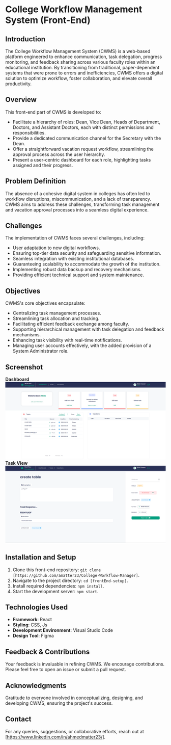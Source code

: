 # College Workflow Management System (Front-End)

## Introduction

The College Workflow Management System (CWMS) is a web-based platform engineered to enhance communication, task delegation, progress monitoring, and feedback sharing across various faculty roles within an educational institution. By transitioning from traditional, paper-dependent systems that were prone to errors and inefficiencies, CWMS offers a digital solution to optimize workflow, foster collaboration, and elevate overall productivity.

## Overview

This front-end part of CWMS is developed to:
- Facilitate a hierarchy of roles: Dean, Vice Dean, Heads of Department, Doctors, and Assistant Doctors, each with distinct permissions and responsibilities.
- Provide a dedicated communication channel for the Secretary with the Dean.
- Offer a straightforward vacation request workflow, streamlining the approval process across the user hierarchy.
- Present a user-centric dashboard for each role, highlighting tasks assigned and their progress.

## Problem Definition

The absence of a cohesive digital system in colleges has often led to workflow disruptions, miscommunication, and a lack of transparency. CWMS aims to address these challenges, transforming task management and vacation approval processes into a seamless digital experience.

## Challenges

The implementation of CWMS faces several challenges, including:
- User adaptation to new digital workflows.
- Ensuring top-tier data security and safeguarding sensitive information.
- Seamless integration with existing institutional databases.
- Guaranteeing scalability to accommodate the growth of the institution.
- Implementing robust data backup and recovery mechanisms.
- Providing efficient technical support and system maintenance.

## Objectives

CWMS's core objectives encapsulate:
- Centralizing task management processes.
- Streamlining task allocation and tracking.
- Facilitating efficient feedback exchange among faculty.
- Supporting hierarchical management with task delegation and feedback mechanisms.
- Enhancing task visibility with real-time notifications.
- Managing user accounts effectively, with the added provision of a System Administrator role.

## Screenshot
**Dashboard**
![CWMS Interface](./screenshots/image1.png)
**Task View**
![CWMS Interface](./screenshots/image4.png)

## Installation and Setup

1. Clone this front-end repository: `git clone [https://github.com/amatter23/College-Workflow-Manager]`.
2. Navigate to the project directory: `cd [frontEnd-setup]`.
3. Install required dependencies: `npm install`.
4. Start the development server: `npm start`.


## Technologies Used

- **Framework**: React
- **Styling**: CSS, Js
- **Development Environment**: Visual Studio Code
- **Design Tool**: Figma

## Feedback & Contributions

Your feedback is invaluable in refining CWMS. We encourage contributions. Please feel free to open an issue or submit a pull request.


## Acknowledgments

Gratitude to everyone involved in conceptualizing, designing, and developing CWMS, ensuring the project's success.

## Contact

For any queries, suggestions, or collaborative efforts, reach out at [https://www.linkedin.com/in/ahmedmatter23/].

